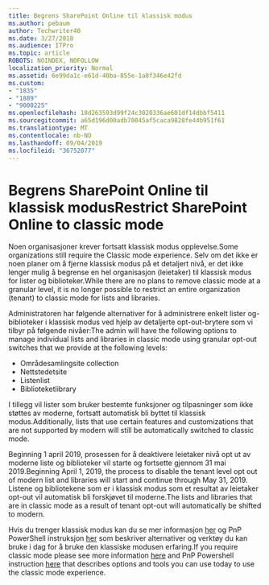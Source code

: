 ```yaml
---
title: Begrens SharePoint Online til klassisk modus
ms.author: pebaum
author: Techwriter40
ms.date: 3/27/2018
ms.audience: ITPro
ms.topic: article
ROBOTS: NOINDEX, NOFOLLOW
localization_priority: Normal
ms.assetid: 6e99da1c-e61d-40ba-855e-1a8f346e42fd
ms.custom:
- "1835"
- "1889"
- "9000225"
ms.openlocfilehash: 18d263593d99f24c3020336ae601df14dbbf5411
ms.sourcegitcommit: a65d196d00adb70045af5caca9828fe44b951f61
ms.translationtype: MT
ms.contentlocale: nb-NO
ms.lasthandoff: 09/04/2019
ms.locfileid: "36752077"
---
```

# <a name="restrict-sharepoint-online-to-classic-mode"></a><span data-ttu-id="552be-102">Begrens SharePoint Online til klassisk modus</span><span class="sxs-lookup"><span data-stu-id="552be-102">Restrict SharePoint Online to classic mode</span></span>

<span data-ttu-id="552be-103">Noen organisasjoner krever fortsatt klassisk modus opplevelse.</span><span class="sxs-lookup"><span data-stu-id="552be-103">Some organizations still require the Classic mode experience.</span></span> <span data-ttu-id="552be-104">Selv om det ikke er noen planer om å fjerne klassisk modus på et detaljert nivå, er det ikke lenger mulig å begrense en hel organisasjon (leietaker) til klassisk modus for lister og biblioteker.</span><span class="sxs-lookup"><span data-stu-id="552be-104">While there are no plans to remove classic mode at a granular level, it is no longer possible to restrict an entire organization (tenant) to classic mode for lists and libraries.</span></span>

<span data-ttu-id="552be-105">Administratoren har følgende alternativer for å administrere enkelt lister og-biblioteker i klassisk modus ved hjelp av detaljerte opt-out-brytere som vi tilbyr på følgende nivåer:</span><span class="sxs-lookup"><span data-stu-id="552be-105">The admin will have the following options to manage individual lists and libraries in classic mode using granular opt-out switches that we provide at the following levels:</span></span>

- <span data-ttu-id="552be-106">Områdesamling</span><span class="sxs-lookup"><span data-stu-id="552be-106">site collection</span></span>
- <span data-ttu-id="552be-107">Nettstedet</span><span class="sxs-lookup"><span data-stu-id="552be-107">site</span></span>
- <span data-ttu-id="552be-108">Listen</span><span class="sxs-lookup"><span data-stu-id="552be-108">list</span></span>
- <span data-ttu-id="552be-109">Biblioteket</span><span class="sxs-lookup"><span data-stu-id="552be-109">library</span></span>

<span data-ttu-id="552be-110">I tillegg vil lister som bruker bestemte funksjoner og tilpasninger som ikke støttes av moderne, fortsatt automatisk bli byttet til klassisk modus.</span><span class="sxs-lookup"><span data-stu-id="552be-110">Additionally, lists that use certain features and customizations that are not supported by modern will still be automatically switched to classic mode.</span></span>

<span data-ttu-id="552be-111">Beginning 1 april 2019, prosessen for å deaktivere leietaker nivå opt ut av moderne liste og biblioteker vil starte og fortsette gjennom 31 mai 2019.</span><span class="sxs-lookup"><span data-stu-id="552be-111">Beginning April 1, 2019, the process to disable the tenant level opt out of modern list and libraries will start and continue through May 31, 2019.</span></span>  <span data-ttu-id="552be-112">Listene og bibliotekene som er i klassisk modus som et resultat av leietaker opt-out vil automatisk bli forskjøvet til moderne.</span><span class="sxs-lookup"><span data-stu-id="552be-112">The lists and libraries that are in classic mode as a result of tenant opt-out will automatically be shifted to modern.</span></span>

<span data-ttu-id="552be-113">Hvis du trenger klassisk modus kan du se mer informasjon [her](https://techcommunity.microsoft.com/t5/Microsoft-SharePoint-Blog/Delivering-SharePoint-modern-experiences/ba-p/315023) og PnP PowerShell instruksjon [her](https://docs.microsoft.com/sharepoint/dev/transform/modernize-userinterface-lists-and-libraries-optout) som beskriver alternativer og verktøy du kan bruke i dag for å bruke den klassiske modusen erfaring.</span><span class="sxs-lookup"><span data-stu-id="552be-113">If you require classic mode please see more information [here](https://techcommunity.microsoft.com/t5/Microsoft-SharePoint-Blog/Delivering-SharePoint-modern-experiences/ba-p/315023) and PnP Powershell instruction [here](https://docs.microsoft.com/sharepoint/dev/transform/modernize-userinterface-lists-and-libraries-optout) that describes options and tools you can use today to use the classic mode experience.</span></span>

